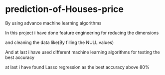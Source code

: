 # prediction-of-Houses-price
By using advance machine learning algorithms 

In this project i have done feature engineering for reducing the dimensions

and cleaning the data like(By filling the NULL values)

And at last i have used different machine learning algorithms for testing the best accuracy 

at last i have found Lasso regression as the best accuracy above 80%

